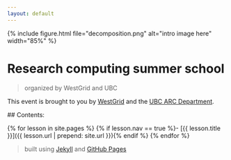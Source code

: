 ```yaml
---
layout: default
---
```


{% include figure.html file="decomposition.png" alt="intro image here" width="85%" %}

# Research computing summer school

> organized by WestGrid and UBC

This event is brought to you by [WestGrid](https://www.westgrid.ca) and the [UBC ARC Department](https://arc.ubc.ca).

<div class="toc" markdown="1">
## Contents:

{% for lesson in site.pages %}
{% if lesson.nav == true %}- [{{ lesson.title }}]({{ lesson.url | prepend: site.url }}){% endif %}
{% endfor %}
</div>

> built using [Jekyll](https://jekyllrb.com/) and [GitHub Pages](https://pages.github.com/)
